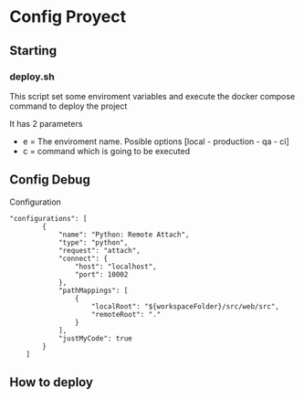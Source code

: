 # Config Proyect

## Starting

### deploy.sh
This script set some enviroment variables and execute the docker compose command to deploy the project

It has 2 parameters
* e = The enviroment name. Posible options [local - production - qa - ci]
* c = command which is going to be executed


## Config Debug

Configuration
```
"configurations": [
        {
            "name": "Python: Remote Attach",
            "type": "python",
            "request": "attach",
            "connect": {
                "host": "localhost",
                "port": 10002
            },
            "pathMappings": [
                {
                    "localRoot": "${workspaceFolder}/src/web/src",
                    "remoteRoot": "."
                }
            ],
            "justMyCode": true
        }
    ]
```

## How to deploy

